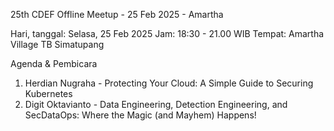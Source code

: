 25th CDEF Offline Meetup - 25 Feb 2025 - Amartha

Hari, tanggal: Selasa, 25 Feb 2025
Jam: 18:30 - 21.00 WIB
Tempat: Amartha Village TB Simatupang

Agenda & Pembicara
1. Herdian Nugraha - Protecting Your Cloud: A Simple Guide to Securing Kubernetes
2. Digit Oktavianto - Data Engineering, Detection Engineering, and SecDataOps: Where the Magic (and Mayhem) Happens!
